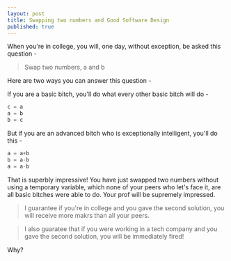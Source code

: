 ```yaml
---
layout: post
title: Swapping two numbers and Good Software Design
published: true
---
```


When you're in college, you will, one day, without exception, be asked this question - 

> Swap two numbers, a and b

Here are two ways you can answer this question - 

If you are a basic bitch, you'll do what every other basic bitch will do - 

```python
c = a
a = b
b = c
```

But if you are an advanced bitch who is exceptionally intelligent, you'll do this - 

```python
a = a+b
b = a-b
a = a-b
```

That is superbly impressive! You have just swapped two numbers without using a temporary variable, which none of your peers who let's face it, are all basic bitches were able to do. Your prof will be supremely impressed.

> I guarantee if you're in college and you gave the second solution, you will receive more makrs than all your peers.

> I also guaratee that if you were working in a tech company and you gave the second solution, you will be immediately fired!

Why?

